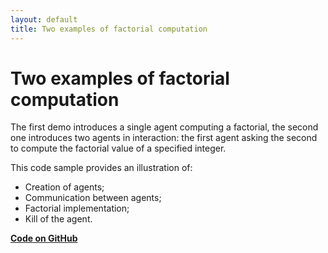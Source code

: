 ```yaml
---
layout: default
title: Two examples of factorial computation
---
```


# Two examples of factorial computation

The first demo introduces a single agent computing a factorial, the second one introduces two agents in interaction: the first agent asking the second to compute the factorial value of a specified integer.

This code sample provides an illustration of:

* Creation of agents;
* Communication between agents;
* Factorial implementation;
* Kill of the agent.



[**Code on GitHub**](https://github.com/sarl/sarl/tree/master/contribs/io.sarl.examples/io.sarl.examples.plugin/projects/io-sarl-demos-factorial)
